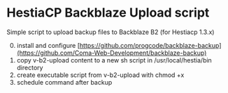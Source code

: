 # HestiaCP Backblaze Upload script
Simple script to upload backup files to Backblaze B2 (for Hestiacp 1.3.x)

0. install and configure [https://github.com/progcode/backblaze-backup](https://github.com/Coma-Web-Development/backblaze-backup)
1. copy v-b2-upload content to a new sh script in /usr/local/hestia/bin directory
2. create executable script from v-b2-upload with chmod +x
3. schedule command after backup 
